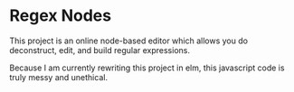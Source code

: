 # Regex Nodes

This project is an online node-based editor which allows you do deconstruct, edit, and build regular expressions. 

Because I am currently rewriting this project in elm, this javascript code is truly messy and unethical.